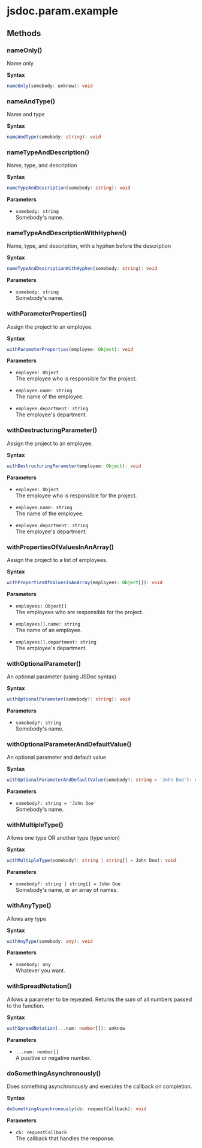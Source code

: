 # jsdoc.param.example

## Methods

### nameOnly()

Name only

**Syntax**

```typescript
nameOnly(somebody: unknow): void
```

### nameAndType()

Name and type

**Syntax**

```typescript
nameAndType(somebody: string): void
```

### nameTypeAndDescription()

Name, type, and description

**Syntax**

```typescript
nameTypeAndDescription(somebody: string): void
```

**Parameters**

- `somebody: string`<br>
  Somebody's name.

### nameTypeAndDescriptionWithHyphen()

Name, type, and description, with a hyphen before the description

**Syntax**

```typescript
nameTypeAndDescriptionWithHyphen(somebody: string): void
```

**Parameters**

- `somebody: string`<br>
  Somebody's name.

### withParameterProperties()

Assign the project to an employee.

**Syntax**

```typescript
withParameterProperties(employee: Object): void
```

**Parameters**

- `employee: Object`<br>
  The employee who is responsible for the project.

- `employee.name: string`<br>
  The name of the employee.

- `employee.department: string`<br>
  The employee's department.

### withDestructuringParameter()

Assign the project to an employee.

**Syntax**

```typescript
withDestructuringParameter(employee: Object): void
```

**Parameters**

- `employee: Object`<br>
  The employee who is responsible for the project.

- `employee.name: string`<br>
  The name of the employee.

- `employee.department: string`<br>
  The employee's department.

### withPropertiesOfValuesInAnArray()

Assign the project to a list of employees.

**Syntax**

```typescript
withPropertiesOfValuesInAnArray(employees: Object[]): void
```

**Parameters**

- `employees: Object[]`<br>
  The employees who are responsible for the project.

- `employees[].name: string`<br>
  The name of an employee.

- `employees[].department: string`<br>
  The employee's department.

### withOptionalParameter()

An optional parameter (using JSDoc syntax)

**Syntax**

```typescript
withOptionalParameter(somebody?: string): void
```

**Parameters**

- `somebody?: string`<br>
  Somebody's name.

### withOptionalParameterAndDefaultValue()

An optional parameter and default value

**Syntax**

```typescript
withOptionalParameterAndDefaultValue(somebody?: string = 'John Doe'): void
```

**Parameters**

- `somebody?: string = 'John Doe'`<br>
  Somebody's name.

### withMultipleType()

Allows one type OR another type (type union)

**Syntax**

```typescript
withMultipleType(somebody?: string | string[] = John Doe): void
```

**Parameters**

- `somebody?: string | string[] = John Doe`<br>
  Somebody's name, or an array of names.

### withAnyType()

Allows any type

**Syntax**

```typescript
withAnyType(somebody: any): void
```

**Parameters**

- `somebody: any`<br>
  Whatever you want.

### withSpreadNotation()

Allows a parameter to be repeated.
Returns the sum of all numbers passed to the function.

**Syntax**

```typescript
withSpreadNotation(...num: number[]): unknow
```

**Parameters**

- `...num: number[]`<br>
  A positive or negative number.

### doSomethingAsynchronously()

Does something asynchronously and executes the callback on completion.

**Syntax**

```typescript
doSomethingAsynchronously(cb: requestCallback): void
```

**Parameters**

- `cb: requestCallback`<br>
  The callback that handles the response.

